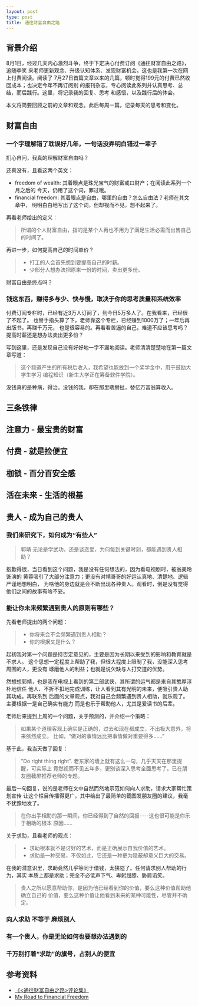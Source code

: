 ```yaml
---
layout: post
type: post
title: 通往财富自由之路
---
```



## 背景介绍

8月1日，经过几天内心激烈斗争，终于下定决心付费订阅《通往财富自由之路》，追随李笑
来老师更新观念、升级认知体系、发现财富机会。这也是我第一次在网上付费阅读。阅读了
7月27日首篇文章以来的几篇，顿时觉得199元的付费已然收回成本；也决定今年不再订阅别
的报刊杂志，专心阅读此系列并认真思考、总结，而后践行。这里，将记录我的回复、思考
和感悟，以及践行后的体会。

本文将简要回顾之前的文章和观念。此后每周一篇，记录每天的思考和变化。

## 财富自由

### 一个字理解错了耽误好几年，一句话没弄明白错过一辈子

扪心自问，我真的理解财富自由吗？

还真没有，且看这两个英文：

* freedom of wealth: 其着眼点是珠光宝气的财富或曰财产；在阅读此系列一个月之后的
  今天，仍用了这个词，罪过哦。
* financial freedom: 其着眼点是自由，哪里的自由？怎么自由法？老师在其文章中，
  明明白白地写出了这个词，但却视而不见，想不起来了。

再看老师给出的定义：

> 所谓的个人财富自由，指的是某个人再也不用为了满足生活必需而出售自己的时间了。

再进一步，如何提高自己的时间单价？

> * 打工的人会首先想到要提高自己的时薪。
> * 少部分人想办法把原来一份的时间，卖出更多份。

财富自由是终点吗？

### 钱这东西，赚得多与少、快与慢，取决于你的思考质量和系统效率

付费订阅专栏时，已经有近3万人订阅了，到今日5万多人了。在我看来，已经很了不起了。
也掰手指头算了下，老师靠这个专栏，已经赚到1000万了；一年后再出版书，再赚千万元，
也是很容易的。再看看苦逼的自己，难道不应该思考吗？提高时薪还是想办法卖出更多份？

写到这里，还是发现自己没有好好地一字不漏地阅读。老师清清楚楚地在第一篇文章写道：

> 这个频道产生的所有税后收入，我希望也能放到一个奖学金中，用于鼓励大学生学习
  编程知识（新生大学正在筹备软件学院）。

没钱真的是种病，得治。没钱的我，却在那里瞎掰扯，替亿万富翁算收入。

## 三条铁律

## 注意力 - 最宝贵的财富

## 付费 - 就是捡便宜

## 枷锁 - 百分百安全感

## 活在未来 - 生活的根基

## 贵人 - 成为自己的贵人

### 我们来研究下，如何成为“有些人”

> 郭靖 无论是学武功，还是谈恋爱，为何每到关键时刻，都能遇到贵人相助？

抱歉得很，当日看到这个问题，我是没有任何想法的，因为看电视剧时，被翁美玲饰演的
黄蓉吸引了大部分注意力；更没有对靖哥哥的好运认真地、清楚地、逻辑严谨地想明白，
为啥他的身边就是会不断出现各种贵人。观看时，倒是没有觉得他们之间的故事有啥不妥。

### 能让你未来频繁遇到贵人的原则有哪些？

先看老师提出的两个问题：

> * 你将来会不会频繁遇到贵人相助？
> * 你的根据又是什么？

起初我对第一个问题是持否定意见的，主要是因为长期以来受到的影响和教育就是不求人。
这个思想一定程度上帮助了我，但很大程度上限制了我，没能深入思考周围的人，更没有
琢磨他人的利益；也就是说欠缺与人打交道的优势。

然想想郭靖，也是我在电视上看到的第二部武侠，其所谓的运气都是来自其憨厚淳朴地信任
他人、不折不扣地完成训练，让人看到其有光明的未来，便吸引贵人助其功成。再联系到
后面的文章观点，我对自己会频繁遇到贵人相助，就乐观了。主要根据一是自己确实有能力
而是也乐于帮助他人，尤其是爱读书的后辈。

老师后来提到上周的一个问题，关于预测的，并介绍一个策略：

> 如果某个道理客观上确实是正确的，过去和现在都成立，不出极大意外，将来依然成立。
  比如，“做对的事情远比把事情做对重要得多......”

基于此，我当天做了回复：

> "Do right thing right". 老东家的墙上就有这么一句，几乎天天在那里提醒，可实际上
  竟然视而不见五年多，更别谈深入思考全面思考了。已在朋友圈截屏推荐老师的专题。

最后一句回复，说的是老师在文中自然而然地示范如何向人求助，请求大家帮忙策划宣传
让这个栏目传播得更广，其中给出了最简单的截图发朋友圈的建议，我毫不犹豫地发了。

> 在你出手相助的那一瞬间，你已经得到了自然的回报----这也很可能是你乐于相助的根本
  原因......

关于求助，且看老师的观点：

> * 求助根本就不是讨好的艺术，而是正确展示自我价值的艺术。
> * 求助是一种交易，不仅如此，它还是一种更为隐蔽却意义巨大的交易。

在我的潜意识里，求助竟然几乎等同于借钱，太狭隘了。任何请求别人帮助的行为，其实
本质上都是求助；完全不必低声下气、卑躬屈膝、胁肩谄笑。

> 贵人之所以愿意帮助你，是因为他已经看到你的价值，要么这种价值帮助他确立自己的
  价值，要么这种价值让他看到未来的某种可能性，尽管并不确定。

### 向人求助 不等于 麻烦别人

### 有一个贵人，你是无论如何也要想办法遇到的

### 千万别打着“求助”的旗号，占别人的便宜

## 参考资料

* [《<通往财富自由之路>评论集》](https://caifu.xinshengdaxue.com/)
* [My Road to Financial Freedom](http://myroadtofinancialfreedom.com/)
